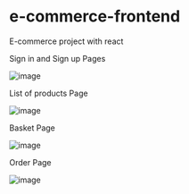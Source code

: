 # e-commerce-frontend
E-commerce project with react
 

Sign in and Sign up Pages

![image](https://github.com/Yunus-Gunes/e-commerce-frontend/assets/71487722/43ffb7ef-ed3c-4dd8-9209-aab7248bea0c)

List of products Page

![image](https://github.com/Yunus-Gunes/e-commerce-frontend/assets/71487722/472f5e1d-c944-47cb-9e86-6b04aed68a46)

Basket Page

![image](https://github.com/Yunus-Gunes/e-commerce-frontend/assets/71487722/65430ee0-01f1-4add-b09d-ada607d636bd)

Order Page

![image](https://github.com/Yunus-Gunes/e-commerce-frontend/assets/71487722/22a36f1b-3009-44bd-9c50-4248288d4ce8)

